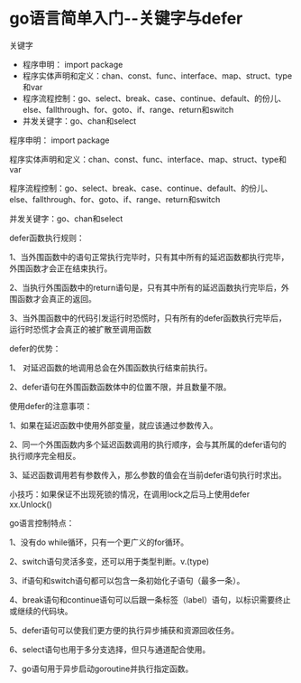 # go语言简单入门--关键字与defer 

关键字

- 程序申明： import package
- 程序实体声明和定义：chan、const、func、interface、map、struct、type和var
- 程序流程控制：go、select、break、case、continue、default、的份儿、else、fallthrough、for、goto、if、range、return和switch
- 并发关键字：go、chan和select

程序申明： import package

程序实体声明和定义：chan、const、func、interface、map、struct、type和var

程序流程控制：go、select、break、case、continue、default、的份儿、else、fallthrough、for、goto、if、range、return和switch

并发关键字：go、chan和select

defer函数执行规则：

1、当外围函数中的语句正常执行完毕时，只有其中所有的延迟函数都执行完毕，外围函数才会正在结束执行。

2、当执行外围函数中的return语句是，只有其中所有的延迟函数执行完毕后，外围函数才会真正的返回。

3、当外围函数中的代码引发运行时恐慌时，只有所有的defer函数执行完毕后，运行时恐慌才会真正的被扩散至调用函数

defer的优势：

1、 对延迟函数的地调用总会在外围函数执行结束前执行。

2、defer语句在外围函数函数体中的位置不限，并且数量不限。

使用defer的注意事项：

1、如果在延迟函数中使用外部变量，就应该通过参数传入。

2、同一个外围函数内多个延迟函数调用的执行顺序，会与其所属的defer语句的执行顺序完全相反。

3、延迟函数调用若有参数传入，那么参数的值会在当前defer语句执行时求出。



小技巧：如果保证不出现死锁的情况，在调用lock之后马上使用defer xx.Unlock()



go语言控制特点：

1、没有do while循环，只有一个更广义的for循环。

2、switch语句灵活多变，还可以用于类型判断。v.(type)

3、if语句和switch语句都可以包含一条初始化子语句（最多一条）。

4、break语句和continue语句可以后跟一条标签（label）语句，以标识需要终止或继续的代码块。

5、defer语句可以使我们更方便的执行异步捕获和资源回收任务。

6、select语句也用于多分支选择，但只与通道配合使用。

7、go语句用于异步启动goroutine并执行指定函数。





